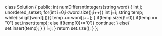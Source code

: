 class Solution {
public:
int numDifferentIntegers(string word) {
int j;
unordered_set<string>set;
for(int i=0;i<word.size();i++){
int j=i;
string temp;
while(isdigit(word[j])){
temp += word[j++];
}
if(temp.size()!=0){
if(temp == "0") set.insert(temp);
else if(temp[0]=='0'){
continue;
}
else{
set.insert(temp);
}
}
i=j;
}
return set.size();
}
};